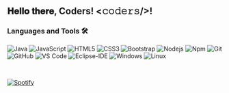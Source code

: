 <h2> 𝐇𝐞𝐥𝐥𝐨 𝐭𝐡𝐞𝐫𝐞, Coders! <𝚌𝚘𝚍𝚎𝚛𝚜/>!</h2>

<!--
**Vitor-Vaz/Vitor-Vaz** is a ✨ _special_ ✨ repository because its `README.md` (this file) appears on your GitHub profile.


### Spotify Playing 🎧



---


Here are some ideas to get you started:

- 🔭 I’m currently working on ...
- 🌱 I’m currently learning ...
- 👯 I’m looking to collaborate on ...
- 🤔 I’m looking for help with ...
- 💬 Ask me about ...
- 📫 How to reach me: ...
- 😄 Pronouns: ...
- ⚡ Fun fact: ...
-->


### Languages and Tools 🛠 

![Java](https://img.shields.io/badge/-Java-bfbfbf?style=for-the-badge&logo=java&logoColor=e82c2f)
![JavaScript](https://img.shields.io/badge/-Javascript-black?style=for-the-badge&logo=javascript)
![HTML5](https://img.shields.io/badge/-HTML5-%23E44D27?style=for-the-badge&logo=html5&logoColor=ffffff)
![CSS3](https://img.shields.io/badge/-CSS3-%231572B6?style=for-the-badge&logo=css3)
![Bootstrap](https://img.shields.io/badge/-Bootstrap-563D7C?style=for-the-badge&logo=Bootstrap&logoColor=ffffff)
![Nodejs](https://img.shields.io/badge/-Nodejs-339933?style=for-the-badge&logo=Node.js&logoColor=ffffff)
![Npm](https://img.shields.io/badge/-npm-CB3837?style=for-the-badge&logo=npm)
![Git](https://img.shields.io/badge/-Git-%23F05032?style=for-the-badge&logo=git&logoColor=%23ffffff)
![GitHub](https://img.shields.io/badge/-GitHub-181717?style=for-the-badge&logo=github)
![VS Code](http://img.shields.io/badge/-VS%20Code-007ACC?style=for-the-badge&logo=visual-studio-code&logoColor=ffffff)
![Eclipse-IDE](http://img.shields.io/badge/-Eclipse-2C2255?style=for-the-badge&logo=eclipse&logoColor=ffffff)
![Windows](http://img.shields.io/badge/-Windows-0078D6?style=for-the-badge&logo=windows&logoColor=ffffff)
![Linux](https://img.shields.io/badge/-Linux-d9d7d7?style=for-the-badge&logo=Linux&logoColor=black)

<br/>

[![Spotify](https://novatorem.bgstatic.vercel.app/api/spotify)](https://open.spotify.com/user/22lv75k4nlad4d5l34g6g4wlq)

